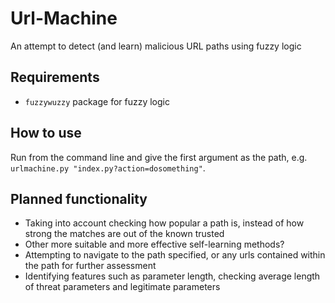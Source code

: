 # Url-Machine
An attempt to detect (and learn) malicious URL paths using fuzzy logic

## Requirements
- `fuzzywuzzy` package for fuzzy logic

## How to use
Run from the command line and give the first argument as the path, e.g. `urlmachine.py "index.py?action=dosomething"`.

## Planned functionality
- Taking into account checking how popular a path is, instead of how strong the matches are out of the known trusted
- Other more suitable and more effective self-learning methods?
- Attempting to navigate to the path specified, or any urls contained within the path for further assessment
- Identifying features such as parameter length, checking average length of threat parameters and legitimate parameters
